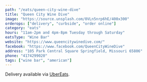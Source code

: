 ```yaml
---
path: "/eats/queen-city-wine-dive"
title: "Queen City Wine Dive"
image: "https://source.unsplash.com/0VLn5nrp6hE/400x300"
orderops: ["delivery", "curbside", "order online"]
category: "eats"
hours: "11am-2pm and 4pm-8pm Tuesday through Saturday"
eatsType: "Wine Bar"
website: "https://www.queencitywinedive.com/"
facebook: "https://www.facebook.com/QueenCityWineDive"
address: "105 Park Central Square Springfield, Missouri 65806"
phone: "4174299020"
tags: ["wine bar", "american"]
---
```


Delivery available via [UberEats](https://www.ubereats.com/springfield-mo/food-delivery/queen-city-wine-dive/8XUvr9dvTXSlc_ldGyBY_w).
